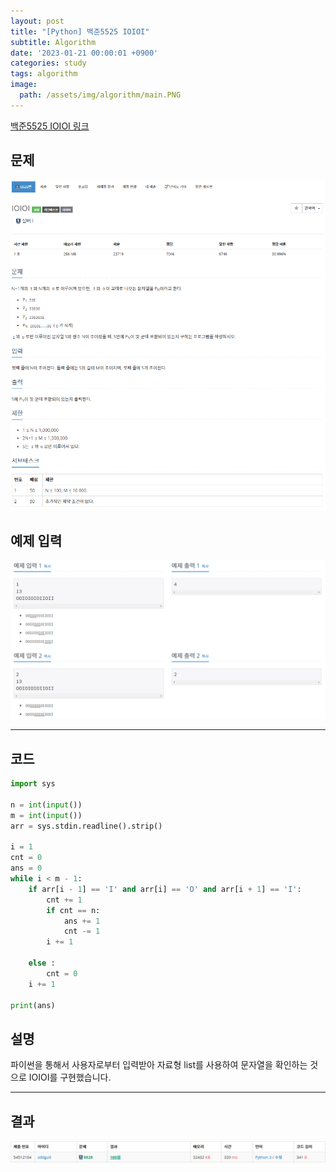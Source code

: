 ```yaml
---
layout: post
title: "[Python] 백준5525 IOIOI"
subtitle: Algorithm
date: '2023-01-21 00:00:01 +0900'
categories: study
tags: algorithm
image:
  path: /assets/img/algorithm/main.PNG
---
```


[백준5525 IOIOI 링크](https://www.acmicpc.net/problem/5525)

<!--more-->

## 문제
![문제](/assets/img/algorithm/230121/문제-IOIOI.PNG)

## 예제 입력
![예제](/assets/img/algorithm/230121/예제-IOIOI.PNG)

---

## 코드
```Python
import sys

n = int(input())
m = int(input())
arr = sys.stdin.readline().strip()

i = 1
cnt = 0
ans = 0
while i < m - 1:
    if arr[i - 1] == 'I' and arr[i] == 'O' and arr[i + 1] == 'I':
        cnt += 1
        if cnt == n:
            ans += 1
            cnt -= 1
        i += 1
        
    else :
        cnt = 0
    i += 1

print(ans)
```
## 설명
파이썬을 통해서 사용자로부터 입력받아 자료형 list를 사용하여 문자열을 확인하는 것으로 IOIOI를 구현했습니다. <br>

---

## 결과
![결과](/assets/img/algorithm/230121/결과-IOIOI.PNG)